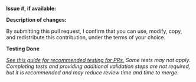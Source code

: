 **Issue #, if available:**

**Description of changes:**


By submitting this pull request, I confirm that you can use, modify, copy, and redistribute this contribution, under the terms of your choice.

<!-- If this is a security issue, please do not discuss on GitHub. Please report any suspected or confirmed security issues to AWS Security https://aws.amazon.com/security/vulnerability-reporting/ -->

**Testing Done**

<!-- Include information regarding the testing that was completed with this changes. Where applicable, include details steps to replicate. -->

*[See this guide for recommended testing for PRs.](../doc/CONTRIBUTING.md#testing-changes) Some tests may not apply. Completing tests and providing additional validation steps are not required, but it is recommended and may reduce review time and time to merge.*
